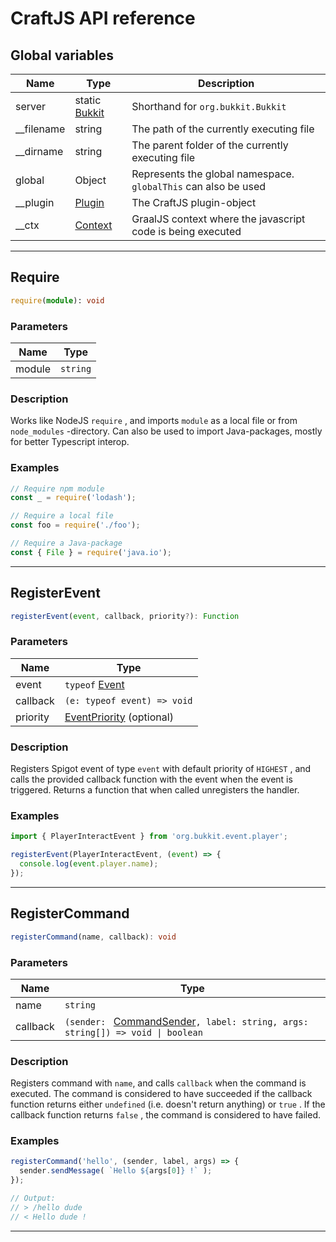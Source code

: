 # CraftJS API reference

## Global variables

| Name       | Type                                                                             | Description                                                    |
|------------|----------------------------------------------------------------------------------|----------------------------------------------------------------|
| server     | static [Bukkit](https://papermc.io/javadocs/paper/1.16/org/bukkit/Bukkit.html)   | Shorthand for `org.bukkit.Bukkit`                              |
| __filename | string                                                                           | The path of the currently executing file                       |
| __dirname  | string                                                                           | The parent folder of the currently executing file              |
| global     | Object                                                                           | Represents the global namespace. `globalThis` can also be used |
| __plugin   | [Plugin](https://papermc.io/javadocs/paper/1.16/org/bukkit/plugin/Plugin.html)   | The CraftJS plugin-object                                      |
| __ctx      | [Context](https://www.graalvm.org/sdk/javadoc/org/graalvm/polyglot/Context.html) | GraalJS context where the javascript code is being executed    |

---

## Require

``` ts
require(module): void
```

### Parameters

| Name   | Type     |
|--------|----------|
| module | `string` |

### Description

Works like NodeJS `require` , and imports `module` as a local file or from `node_modules` -directory. Can also be used to import Java-packages, mostly for better Typescript interop.

### Examples

``` ts
// Require npm module
const _ = require('lodash');

// Require a local file
const foo = require('./foo');

// Require a Java-package
const { File } = require('java.io');
```

---

## RegisterEvent

``` ts
registerEvent(event, callback, priority?): Function
```

### Parameters

| Name     | Type                                                                                                   |
|----------|--------------------------------------------------------------------------------------------------------|
| event    | `typeof` [Event](https://papermc.io/javadocs/paper/1.16/org/bukkit/event/Event.html)                   |
| callback | `(e: typeof event) => void`                                                                            |
| priority | [EventPriority](https://papermc.io/javadocs/paper/1.16/org/bukkit/event/EventPriority.html) (optional) |

### Description

Registers Spigot event of type `event` with default priority of `HIGHEST` , and calls the provided callback function with the event when the event is triggered. Returns a function that when called unregisters the handler.

### Examples

``` ts
import { PlayerInteractEvent } from 'org.bukkit.event.player';

registerEvent(PlayerInteractEvent, (event) => {
  console.log(event.player.name);
});
```

---

## RegisterCommand

``` ts
registerCommand(name, callback): void
```

### Parameters

| Name     | Type                                                                                                                                                           |
|----------|----------------------------------------------------------------------------------------------------------------------------------------------------------------|
| name     | `string`                                                                                                                                                       |
| callback | `(sender: ` [CommandSender](https://papermc.io/javadocs/paper/1.16/org/bukkit/command/CommandSender.html)`, label: string, args: string[]) => void \| boolean` |

### Description

Registers command with `name`, and calls `callback` when the command is executed. The command is considered to have succeeded if the callback function returns either `undefined` (i.e. doesn't return anything) or `true` . If the callback function returns `false` , the command is considered to have failed.

### Examples

``` ts
registerCommand('hello', (sender, label, args) => {
  sender.sendMessage( `Hello ${args[0]} !` );
});

// Output:
// > /hello dude
// < Hello dude !
```

---
